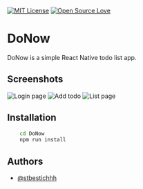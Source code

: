 [![MIT License](https://img.shields.io/badge/License-MIT-green.svg)](LICENSE)
[![Open Source Love](https://badges.frapsoft.com/os/v1/open-source.svg?v=103)](https://github.com/ellerbrock/open-source-badges/)

# DoNow

DoNow is a simple React Native todo list app.

## Screenshots

![Login page](/demo/login.png)
![Add todo](/demo/add.png)
![List page](/demo/list.png)

## Installation

```bash
	cd DoNow
	npm run install
```

## Authors

- [@stbestichhh](https://www.github.com/stbestichhh)


